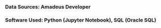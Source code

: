 ### Data Sources: Amadeus Developer
### Software Used: Python (Jupyter Notebook), SQL (Oracle SQL) 
